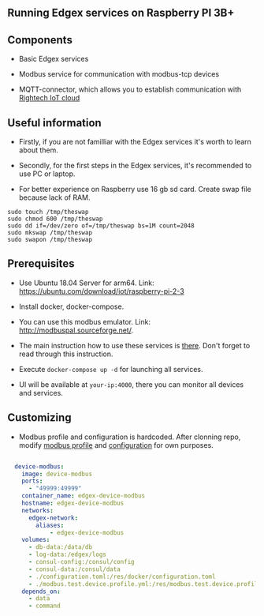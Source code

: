 ## Running Edgex services on Raspberry PI 3B+

Components
----------
 - Basic Edgex services
 
 - Modbus service for communication with modbus-tcp devices
 
 - MQTT-connector, which allows you to establish communication with [Rightech IoT cloud](https://dev.rightech.io/)
 
Useful information
------------------
 - Firstly, if you are not familliar with the Edgex services it's worth to learn about them.
 
 - Secondly, for the first steps in the Edgex services, it's recommended to use PC or laptop.
 
 - For better experience on Raspberry use 16 gb sd card. Create swap file because lack of RAM.
 
 ```shell
sudo touch /tmp/theswap
sudo chmod 600 /tmp/theswap
sudo dd if=/dev/zero of=/tmp/theswap bs=1M count=2048
sudo mkswap /tmp/theswap
sudo swapon /tmp/theswap
 ```
 
Prerequisites
-------------
  
 - Use Ubuntu 18.04 Server for arm64. Link: https://ubuntu.com/download/iot/raspberry-pi-2-3
 
 - Install docker, docker-compose.
 
 - You can use this modbus emulator. Link: http://modbuspal.sourceforge.net/.
 
 - The main instruction how to use these services is [there](https://github.com/kovorotniy/edgex-modbus-ric-tutorial). Don't forget to read through this instruction.
 
 - Execute `docker-compose up -d` for launching all services. 
 
 - UI will be available at `your-ip:4000`, there you can monitor all devices and services.
 
Customizing
-----------

- Modbus profile and configuration is hardcoded. After clonning repo, modify [modbus profile](./modbus.test.device.profile.yml) and [configuration](./configuration.toml) for own purposes. 

```yaml

  device-modbus:
    image: device-modbus
    ports:
      - "49999:49999"
    container_name: edgex-device-modbus
    hostname: edgex-device-modbus
    networks:
      edgex-network:
        aliases:
            - edgex-device-modbus
    volumes:
      - db-data:/data/db
      - log-data:/edgex/logs
      - consul-config:/consul/config
      - consul-data:/consul/data
      - ./configuration.toml:/res/docker/configuration.toml
      - ./modbus.test.device.profile.yml:/res/modbus.test.device.profile.yml
    depends_on:
      - data
      - command
```
 

 
 

